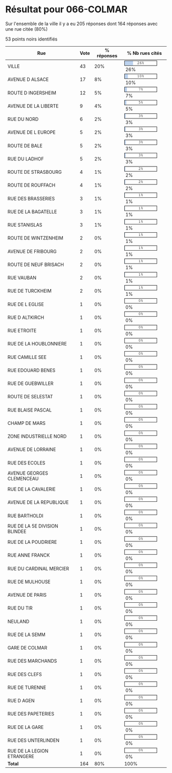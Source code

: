 # Résultat pour 066-COLMAR

Sur l'ensemble de la ville il y a eu 205 réponses dont 164 réponses avec une rue citée (80%)

53 points noirs identifiés

| Rue | Vote | % réponses | % Nb rues cités|
|-----|------|------------|----------------|
| VILLE | 43 | 20% | <img src="../../img/bar_26.gif" />&nbsp;26%|
| AVENUE D ALSACE | 17 | 8% | <img src="../../img/bar_10.gif" />&nbsp;10%|
| ROUTE D INGERSHEIM | 12 | 5% | <img src="../../img/bar_7.gif" />&nbsp;7%|
| AVENUE DE LA LIBERTE | 9 | 4% | <img src="../../img/bar_5.gif" />&nbsp;5%|
| RUE DU NORD | 6 | 2% | <img src="../../img/bar_3.gif" />&nbsp;3%|
| AVENUE DE L EUROPE | 5 | 2% | <img src="../../img/bar_3.gif" />&nbsp;3%|
| ROUTE DE BALE | 5 | 2% | <img src="../../img/bar_3.gif" />&nbsp;3%|
| RUE DU LADHOF | 5 | 2% | <img src="../../img/bar_3.gif" />&nbsp;3%|
| ROUTE DE STRASBOURG | 4 | 1% | <img src="../../img/bar_2.gif" />&nbsp;2%|
| ROUTE DE ROUFFACH | 4 | 1% | <img src="../../img/bar_2.gif" />&nbsp;2%|
| RUE DES BRASSERIES | 3 | 1% | <img src="../../img/bar_1.gif" />&nbsp;1%|
| RUE DE LA BAGATELLE | 3 | 1% | <img src="../../img/bar_1.gif" />&nbsp;1%|
| RUE STANISLAS | 3 | 1% | <img src="../../img/bar_1.gif" />&nbsp;1%|
| ROUTE DE WINTZENHEIM | 2 | 0% | <img src="../../img/bar_1.gif" />&nbsp;1%|
| AVENUE DE FRIBOURG | 2 | 0% | <img src="../../img/bar_1.gif" />&nbsp;1%|
| ROUTE DE NEUF BRISACH | 2 | 0% | <img src="../../img/bar_1.gif" />&nbsp;1%|
| RUE VAUBAN | 2 | 0% | <img src="../../img/bar_1.gif" />&nbsp;1%|
| RUE DE TURCKHEIM | 2 | 0% | <img src="../../img/bar_1.gif" />&nbsp;1%|
| RUE DE L EGLISE | 1 | 0% | <img src="../../img/bar_0.gif" />&nbsp;0%|
| RUE D ALTKIRCH | 1 | 0% | <img src="../../img/bar_0.gif" />&nbsp;0%|
| RUE ETROITE | 1 | 0% | <img src="../../img/bar_0.gif" />&nbsp;0%|
| RUE DE LA HOUBLONNIERE | 1 | 0% | <img src="../../img/bar_0.gif" />&nbsp;0%|
| RUE CAMILLE SEE | 1 | 0% | <img src="../../img/bar_0.gif" />&nbsp;0%|
| RUE EDOUARD BENES | 1 | 0% | <img src="../../img/bar_0.gif" />&nbsp;0%|
| RUE DE GUEBWILLER | 1 | 0% | <img src="../../img/bar_0.gif" />&nbsp;0%|
| ROUTE DE SELESTAT | 1 | 0% | <img src="../../img/bar_0.gif" />&nbsp;0%|
| RUE BLAISE PASCAL | 1 | 0% | <img src="../../img/bar_0.gif" />&nbsp;0%|
| CHAMP DE MARS | 1 | 0% | <img src="../../img/bar_0.gif" />&nbsp;0%|
| ZONE INDUSTRIELLE NORD | 1 | 0% | <img src="../../img/bar_0.gif" />&nbsp;0%|
| AVENUE DE LORRAINE | 1 | 0% | <img src="../../img/bar_0.gif" />&nbsp;0%|
| RUE DES ECOLES | 1 | 0% | <img src="../../img/bar_0.gif" />&nbsp;0%|
| AVENUE GEORGES CLEMENCEAU | 1 | 0% | <img src="../../img/bar_0.gif" />&nbsp;0%|
| RUE DE LA CAVALERIE | 1 | 0% | <img src="../../img/bar_0.gif" />&nbsp;0%|
| AVENUE DE LA REPUBLIQUE | 1 | 0% | <img src="../../img/bar_0.gif" />&nbsp;0%|
| RUE BARTHOLDI | 1 | 0% | <img src="../../img/bar_0.gif" />&nbsp;0%|
| RUE DE LA 5E DIVISION BLINDEE | 1 | 0% | <img src="../../img/bar_0.gif" />&nbsp;0%|
| RUE DE LA POUDRIERE | 1 | 0% | <img src="../../img/bar_0.gif" />&nbsp;0%|
| RUE ANNE FRANCK | 1 | 0% | <img src="../../img/bar_0.gif" />&nbsp;0%|
| RUE DU CARDINAL MERCIER | 1 | 0% | <img src="../../img/bar_0.gif" />&nbsp;0%|
| RUE DE MULHOUSE | 1 | 0% | <img src="../../img/bar_0.gif" />&nbsp;0%|
| AVENUE DE PARIS | 1 | 0% | <img src="../../img/bar_0.gif" />&nbsp;0%|
| RUE DU TIR | 1 | 0% | <img src="../../img/bar_0.gif" />&nbsp;0%|
| NEULAND | 1 | 0% | <img src="../../img/bar_0.gif" />&nbsp;0%|
| RUE DE LA SEMM | 1 | 0% | <img src="../../img/bar_0.gif" />&nbsp;0%|
| GARE DE COLMAR | 1 | 0% | <img src="../../img/bar_0.gif" />&nbsp;0%|
| RUE DES MARCHANDS | 1 | 0% | <img src="../../img/bar_0.gif" />&nbsp;0%|
| RUE DES CLEFS | 1 | 0% | <img src="../../img/bar_0.gif" />&nbsp;0%|
| RUE DE TURENNE | 1 | 0% | <img src="../../img/bar_0.gif" />&nbsp;0%|
| RUE D AGEN | 1 | 0% | <img src="../../img/bar_0.gif" />&nbsp;0%|
| RUE DES PAPETERIES | 1 | 0% | <img src="../../img/bar_0.gif" />&nbsp;0%|
| RUE DE LA GARE | 1 | 0% | <img src="../../img/bar_0.gif" />&nbsp;0%|
| RUE DES UNTERLINDEN | 1 | 0% | <img src="../../img/bar_0.gif" />&nbsp;0%|
| RUE DE LA LEGION ETRANGERE | 1 | 0% | <img src="../../img/bar_0.gif" />&nbsp;0%|
| **Total** | 164 | 80% | 100%|
